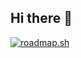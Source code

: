 ## Hi there 👋

<!--
**HydroChlorix/HydroChlorix** is a ✨ _special_ ✨ repository because its `README.md` (this file) appears on your GitHub profile.

Here are some ideas to get you started:

- 🔭 I’m currently working on ...
- 🌱 I’m currently learning ...
- 👯 I’m looking to collaborate on ...
- 🤔 I’m looking for help with ...
- 💬 Ask me about ...
- 📫 How to reach me: ...
- 😄 Pronouns: ...
- ⚡ Fun fact: ...
-->


[![roadmap.sh](https://roadmap.sh/card/tall/66e11975ee0aa6b8518af2fd?variant=dark)](https://roadmap.sh)
